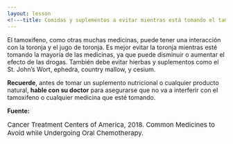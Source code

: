 ```yaml
---
layout: lesson
<!---title: Comidas y suplementos a evitar mientras está tomando el tamoxifeno--->
---
```


El tamoxifeno, como otras muchas medicinas, puede tener una interacción con la toronja y el jugo de toronja. Es mejor evitar la toronja mientras esté tomando la mayoría de las medicinas, ya que puede disminuir o aumentar el efecto de las drogas. También debe evitar hierbas y suplementos como el St. John’s Wort, ephedra, country mallow, y cesium.  

**Recuerde**, antes de tomar un suplemento nutricional o cualquier producto natural, **hable con su doctor** para asegurarse que no va a interferir con el tamoxifeno o cualquier medicina que esté tomando. 

**Fuente:**

<span style="font-size:15px;">Cancer Treatment Centers of America, 2018. Common Medicines to Avoid while Undergoing Oral Chemotherapy.</span>
 



